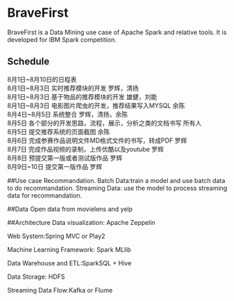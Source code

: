 # BraveFirst
BraveFirst is a Data Mining use case of  Apache Spark and relative tools. 
It is developed for IBM Spark competition.


## Schedule
8月1日~8月10日的日程表  
8月1日~8月3日 实时推荐模块的开发 罗辉，清扬  
8月1日~8月3日 基于物品的推荐模块的开发 雄健，刘能  
8月1日~8月3日 电影图片爬虫的开发，推荐结果写入MYSQL 余陈  
8月4日~8月5日 系统整合 罗辉，清扬，余陈  
8月5日 各个部分的开发思路，流程，展示，分析之类的文档书写 所有人  
8月5日 提交推荐系统的页面截图 余陈  
8月6日 完成参赛作品说明文件MD格式文件的书写，转成PDF 罗辉  
8月7日 完成作品视频的录制，上传优酷以及youtube 罗辉  
8月8日 预提交第一版或者测试版作品 罗辉  
8月9日~10日 提交第一版作品 罗辉  

##Use case 
Recommandation.
Batch Data:train a model and use batch data to do recommandation.
Streaming Data: use the model to process streaming data for recommandation.

##Data
Open data from movielens and yelp

##Architecture
Data visualization: Apache Zeppelin

Web System:Spring MVC or Play2

Machine Learning Framework: Spark MLlib

Data Warehouse and ETL:SparkSQL + Hive

Data Storage: HDFS

Streaming Data Flow:Kafka or Flume
